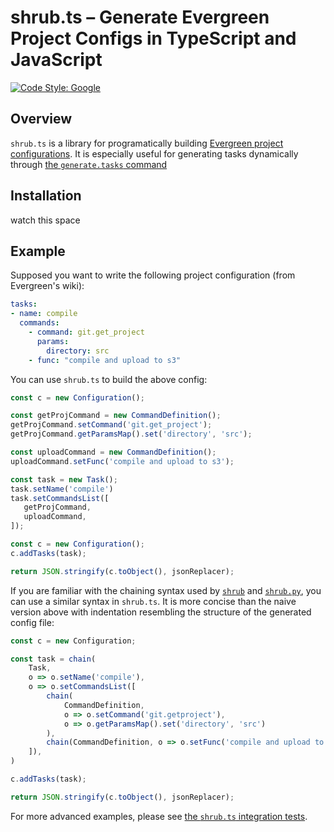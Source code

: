 # shrub.ts – Generate Evergreen Project Configs in TypeScript and JavaScript

[![Code Style: Google](https://img.shields.io/badge/code%20style-google-blueviolet.svg)](https://github.com/google/gts)


## Overview

`shrub.ts` is a library for programatically building [Evergreen project configurations](https://github.com/evergreen-ci/evergreen/wiki/Project-Files).
It is especially useful for generating tasks dynamically through [the `generate.tasks` command](https://github.com/evergreen-ci/evergreen/wiki/Project-Commands#generate-tasks)


## Installation

watch this space


## Example

Supposed you want to write the following project configuration (from Evergreen's wiki):

```yaml
tasks:
- name: compile
  commands:
    - command: git.get_project
      params:
        directory: src
    - func: "compile and upload to s3"
```

You can use `shrub.ts` to build the above config:

```typescript
const c = new Configuration();

const getProjCommand = new CommandDefinition();
getProjCommand.setCommand('git.get_project');
getProjCommand.getParamsMap().set('directory', 'src');

const uploadCommand = new CommandDefinition();
uploadCommand.setFunc('compile and upload to s3');

const task = new Task();
task.setName('compile')
task.setCommandsList([
   getProjCommand,
   uploadCommand, 
]);

const c = new Configuration();
c.addTasks(task);

return JSON.stringify(c.toObject(), jsonReplacer);
```

If you are familiar with the chaining syntax used by 
[`shrub`](https://github.com/evergreen-ci/shrub) and [`shrub.py`](https://github.com/evergreen-ci/shrub/),
you can use a similar syntax in `shrub.ts`. It is more concise than the naive version above with
indentation resembling the structure of the generated config file:

```typescript
const c = new Configuration;

const task = chain(
    Task,
    o => o.setName('compile'),
    o => o.setCommandsList([
        chain(
            CommandDefinition,
            o => o.setCommand('git.getproject'),
            o => o.getParamsMap().set('directory', 'src')
        ),
        chain(CommandDefinition, o => o.setFunc('compile and upload to s3')),
    ]),
)

c.addTasks(task);

return JSON.stringify(c.toObject(), jsonReplacer);
```

For more advanced examples, please see [the `shrub.ts` integration tests](https://github.com/guoyr/shrub.ts/tree/master/src/tests).